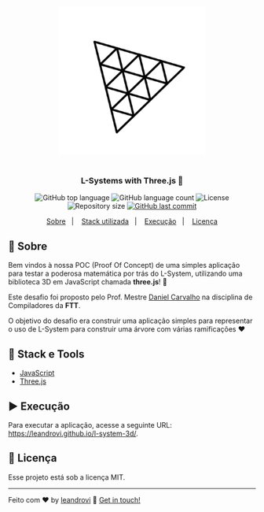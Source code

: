 <h3 align="center">
    <img alt="Three.js Logo" src="./.github/logo.png" width="300px" />
</h3>

<h1 align="center"></h1>

<h3 align="center">
  L-Systems with Three.js 🌴
</h3>

<p align="center">
  <img alt="GitHub top language" src="https://img.shields.io/github/languages/top/leandrovi/l-system-3d.svg">

  <img alt="GitHub language count" src="https://img.shields.io/github/languages/count/leandrovi/l-system-3d.svg">

  <img alt="License" src="https://img.shields.io/badge/license-MIT-%2304D361">

  <img alt="Repository size" src="https://img.shields.io/github/repo-size/leandrovi/l-system-3d.svg">

  <a href="https://github.com/leandrovi/l-system-3d/commits/master">
    <img alt="GitHub last commit" src="https://img.shields.io/github/last-commit/leandrovi/l-system-3d.svg">
  </a>
</p>

<p align="center">
  <a href="#rocket-sobre">Sobre</a>&nbsp;&nbsp;&nbsp;|&nbsp;&nbsp;&nbsp;
  <a href="#wrench-stack-e-tools">Stack utilizada</a>&nbsp;&nbsp;&nbsp;|&nbsp;&nbsp;&nbsp;
  <a href="#arrow-forward-execuçao">Execução</a>&nbsp;&nbsp;&nbsp;|&nbsp;&nbsp;&nbsp;
  <a href="#memo-licença">Licença</a>
</p>

## :rocket: Sobre

Bem vindos à nossa POC (Proof Of Concept) de uma simples aplicação para testar a poderosa matemática por trás do L-System, utilizando uma biblioteca 3D em JavaScript chamada **three.js**! :exploding_head:

Este desafio foi proposto pelo Prof. Mestre [Daniel Carvalho](https://github.com/danielscarvalho) na disciplina de Compiladores da **FTT**.

O objetivo do desafio era construir uma aplicação simples para representar o uso de L-System para construir uma árvore com várias ramificações :heart:

## :wrench: Stack e Tools

- [JavaScript](https://www.javascript.com/)
- [Three.js](https://threejs.org/)

## :arrow_forward: Execução

Para executar a aplicação, acesse a seguinte URL: https://leandrovi.github.io/l-system-3d/.

## :memo: Licença

Esse projeto está sob a licença MIT.

---

Feito com ♥ by [leandrovi](https://github.com/leandrovi) :wave: [Get in touch!](https://www.linkedin.com/in/leandrofv/)

